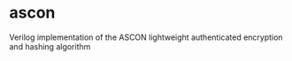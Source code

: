 # ascon
Verilog implementation of the ASCON lightweight  authenticated encryption and hashing algorithm
